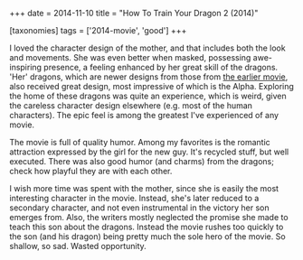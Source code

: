 +++
date = 2014-11-10
title = "How To Train Your Dragon 2 (2014)"

[taxonomies]
tags = ['2014-movie', 'good']
+++

I loved the character design of the mother, and that includes both the
look and movements. She was even better when masked, possessing
awe-inspiring presence, a feeling enhanced by her great skill of the
dragons. \'Her\' dragons, which are newer designs from those from [the
earlier movie], also received great design, most impressive of which is
the Alpha. Exploring the home of these dragons was quite an experience,
which is weird, given the careless character design elsewhere (e.g. most
of the human characters). The epic feel is among the greatest I\'ve
experienced of any movie.

The movie is full of quality humor. Among my favorites is the romantic
attraction expressed by the girl for the new guy. It\'s recycled stuff,
but well executed. There was also good humor (and charms) from the
dragons; check how playful they are with each other.

I wish more time was spent with the mother, since she is easily the most
interesting character in the movie. Instead, she\'s later reduced to a
secondary character, and not even instrumental in the victory her son
emerges from. Also, the writers mostly neglected the promise she made to
teach this son about the dragons. Instead the movie rushes too quickly
to the son (and his dragon) being pretty much the sole hero of the
movie. So shallow, so sad. Wasted opportunity.

  [the earlier movie]: http://movies.tshepang.net/how-to-train-your-dragon-2010
